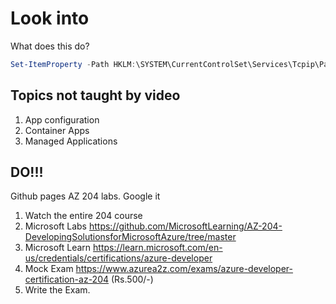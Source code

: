 # Look into

What does this do?
```PowerShell
Set-ItemProperty -Path HKLM:\SYSTEM\CurrentControlSet\Services\Tcpip\Parameters -Name IpEnableRouter -Value 1
```

## Topics not taught by video

1. App configuration
2. Container Apps
3. Managed Applications

## DO!!!

Github pages AZ 204 labs. Google it

1. Watch the entire 204 course
2. Microsoft Labs
https://github.com/MicrosoftLearning/AZ-204-DevelopingSolutionsforMicrosoftAzure/tree/master
3. Microsoft Learn
https://learn.microsoft.com/en-us/credentials/certifications/azure-developer
4. Mock Exam
https://www.azurea2z.com/exams/azure-developer-certification-az-204 (Rs.500/-)
5. Write the Exam.